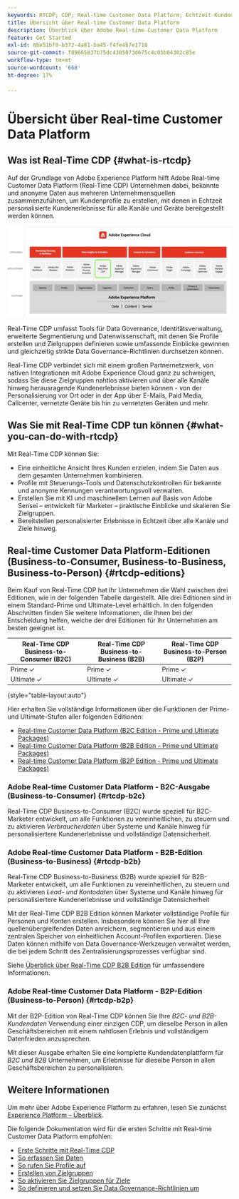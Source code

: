 ```yaml
---
keywords: RTCDP; CDP; Real-time Customer Data Platform; Echtzeit-Kundendatenplattform; Echtzeit-Kundendatenplattform; Cdp; Customer AI
title: Übersicht über Real-time Customer Data Platform
description: Überblick über Adobe Real-time Customer Data Platform
feature: Get Started
exl-id: 8be51bf0-b372-4a81-ba45-f4fe4b7e1718
source-git-commit: f89665837b75dc4305073d675c4c05b04302c85e
workflow-type: tm+mt
source-wordcount: '668'
ht-degree: 17%

---
```


# Übersicht über Real-time Customer Data Platform

## Was ist Real-Time CDP {#what-is-rtcdp}

Auf der Grundlage von Adobe Experience Platform hilft Adobe Real-time Customer Data Platform (Real-Time CDP) Unternehmen dabei, bekannte und anonyme Daten aus mehreren Unternehmensquellen zusammenzuführen, um Kundenprofile zu erstellen, mit denen in Echtzeit personalisierte Kundenerlebnisse für alle Kanäle und Geräte bereitgestellt werden können.

![Übersicht über verschiedene Experience Platform-Apps, wobei Real-Time CDP hervorgehoben ist.](/help/rtcdp/assets/platform-apps-overview.png)

Real-Time CDP umfasst Tools für Data Governance, Identitätsverwaltung, erweiterte Segmentierung und Datenwissenschaft, mit denen Sie Profile erstellen und Zielgruppen definieren sowie umfassende Einblicke gewinnen und gleichzeitig strikte Data Governance-Richtlinien durchsetzen können.

Real-Time CDP verbindet sich mit einem großen Partnernetzwerk, von nativen Integrationen mit Adobe Experience Cloud ganz zu schweigen, sodass Sie diese Zielgruppen nahtlos aktivieren und über alle Kanäle hinweg herausragende Kundenerlebnisse bieten können - von der Personalisierung vor Ort oder in der App über E-Mails, Paid Media, Callcenter, vernetzte Geräte bis hin zu vernetzten Geräten und mehr.

## Was Sie mit Real-Time CDP tun können {#what-you-can-do-with-rtcdp}

Mit Real-Time CDP können Sie:

* Eine einheitliche Ansicht Ihres Kunden erzielen, indem Sie Daten aus dem gesamten Unternehmen kombinieren.
* Profile mit Steuerungs-Tools und Datenschutzkontrollen für bekannte und anonyme Kennungen verantwortungsvoll verwalten.
* Erstellen Sie mit KI und maschinellem Lernen auf Basis von Adobe Sensei – entwickelt für Marketer – praktische Einblicke und skalieren Sie Zielgruppen.
* Bereitstellen personalisierter Erlebnisse in Echtzeit über alle Kanäle und Ziele hinweg.

## Real-time Customer Data Platform-Editionen (Business-to-Consumer, Business-to-Business, Business-to-Person) {#rtcdp-editions}

Beim Kauf von Real-Time CDP hat Ihr Unternehmen die Wahl zwischen drei Editionen, wie in der folgenden Tabelle dargestellt. Alle drei Editionen sind in einem Standard-Prime und Ultimate-Level erhältlich. In den folgenden Abschnitten finden Sie weitere Informationen, die Ihnen bei der Entscheidung helfen, welche der drei Editionen für Ihr Unternehmen am besten geeignet ist.

| Real-Time CDP Business-to-Consumer (B2C) | Real-Time CDP Business-to-Business (B2B) | Real-Time CDP Business-to-Person (B2P) |
|---------|----------|---------|
| Prime ✓ | Prime ✓ | Prime ✓ |
| Ultimate ✓ | Ultimate ✓ | Ultimate ✓ |

{style="table-layout:auto"}

Hier erhalten Sie vollständige Informationen über die Funktionen der Prime- und Ultimate-Stufen aller folgenden Editionen:

* [Real-time Customer Data Platform (B2C Edition - Prime und Ultimate Packages)](https://helpx.adobe.com/de/legal/product-descriptions/real-time-customer-data-platform-b2c-edition-prime-and-ultimate-packages.html)
* [Real-time Customer Data Platform (B2B Edition - Prime und Ultimate Packages)](https://helpx.adobe.com/legal/product-descriptions/real-time-customer-data-platform-b2b-edition-prime-and-ultimate-packages.html)
* [Real-time Customer Data Platform (B2P Edition - Prime und Ultimate Packages)](https://helpx.adobe.com/legal/product-descriptions/real-time-customer-data-platform-b2p-edition-prime-and-ultimate-packages.html)

### Adobe Real-time Customer Data Platform - B2C-Ausgabe (Business-to-Consumer) {#rtcdp-b2c}

Real-Time CDP Business-to-Consumer (B2C) wurde speziell für B2C-Marketer entwickelt, um alle Funktionen zu vereinheitlichen, zu steuern und zu aktivieren *Verbraucherdaten* über Systeme und Kanäle hinweg für personalisiertere Kundenerlebnisse und vollständige Datensicherheit.

### Adobe Real-time Customer Data Platform - B2B-Edition (Business-to-Business) {#rtcdp-b2b}

Real-Time CDP Business-to-Business (B2B) wurde speziell für B2B-Marketer entwickelt, um alle Funktionen zu vereinheitlichen, zu steuern und zu aktivieren *Lead- und Kontodaten* über Systeme und Kanäle hinweg für personalisiertere Kundenerlebnisse und vollständige Datensicherheit

Mit der Real-Time CDP B2B Edition können Marketer vollständige Profile für Personen und Konten erstellen. Insbesondere können Sie hier all Ihre quellenübergreifenden Daten anreichern, segmentieren und aus einem zentralen Speicher von einheitlichen Account-Profilen exportieren. Diese Daten können mithilfe von Data Governance-Werkzeugen verwaltet werden, die bei jedem Schritt des Zentralisierungsprozesses verfügbar sind.

Siehe [Überblick über Real-Time CDP B2B Edition](./b2b-overview.md) für umfassendere Informationen.

### Adobe Real-time Customer Data Platform - B2P-Edition (Business-to-Person) {#rtcdp-b2p}

Mit der B2P-Edition von Real-Time CDP können Sie Ihre *B2C- und B2B-Kundendaten* Verwendung einer einzigen CDP, um dieselbe Person in allen Geschäftsbereichen mit einem nahtlosen Erlebnis und vollständigem Datenfrieden anzusprechen.

Mit dieser Ausgabe erhalten Sie eine komplette Kundendatenplattform für *B2C und B2B* Unternehmen, um Erlebnisse für dieselbe Person in allen Geschäftsbereichen zu personalisieren.

## Weitere Informationen

Um mehr über Adobe Experience Platform zu erfahren, lesen Sie zunächst [Experience Platform – Überblick](../landing/home.md).

Die folgende Dokumentation wird für die ersten Schritte mit Real-time Customer Data Platform empfohlen:

* [Erste Schritte mit Real-Time CDP](get-started.md)
* [So erfassen Sie Daten](sources/sources-overview.md)
* [So rufen Sie Profile auf](profile/profile-overview.md)
* [Erstellen von Zielgruppen](segmentation/segmentation-overview.md)
* [So aktivieren Sie Zielgruppen für Ziele](destinations/overview.md)
* [So definieren und setzen Sie Data Governance-Richtlinien um](privacy/data-governance-overview.md)
